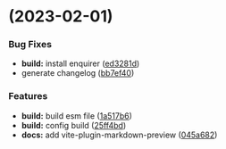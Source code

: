 #  (2023-02-01)


### Bug Fixes

* **build:** install enquirer ([ed3281d](https://github.com/liting-yes/litingvue/commit/ed3281d3c0cfc44eef377d92b1520b7994de2461))
* generate changelog ([bb7ef40](https://github.com/liting-yes/litingvue/commit/bb7ef404ed7fc7558e9c196acc1476527acc06eb))


### Features

* **build:** build esm file ([1a517b6](https://github.com/liting-yes/litingvue/commit/1a517b6a1e510f5a9d8b39c04895a54648c4eb38))
* **build:** config build ([25ff4bd](https://github.com/liting-yes/litingvue/commit/25ff4bdc2a4204756a018126b7e0919b425888af))
* **docs:** add vite-plugin-markdown-preview ([045a682](https://github.com/liting-yes/litingvue/commit/045a682f7f911496526d9b3f53ad2ca12f6ec29f))



